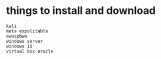 # things to install and download
    kali
    meta expolitable
    owaspbwa 
    windows server
    windows 10
    virtual box oracle 